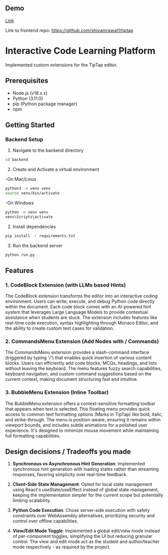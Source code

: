 ## Demo
[Link](https://www.loom.com/share/17f1ca0c70d44952a69823292ff23017?sid=5a48a226-86e7-47a5-aaab-3de9a6671f1e)

Link to frontend repo: https://github.com/shivamrawat1/tiptap

# Interactive Code Learning Platform
Implemented custom extensions for the TipTap editor.

## Prerequisites

- Node.js (v18.x.x)
- Python (3.11.0)
- pip (Python package manager)
- npm

## Getting Started

### Backend Setup

1. Navigate to the backend directory

```bash
cd backend
```
2. Create and Activate a virtual environment

-On Mac/Linux

```bash
python3 -m venv venv
source venv/bin/activate
```

-On Windows

```bash
python -m venv venv
venv\Scripts\activate
```

2. Install dependencies

```bash
pip install -r requirements.txt
```

3. Run the backend server

```bash
python run.py
```

## Features

### 1. CodeBlock Extension (with LLMs based Hints)
The CodeBlock extension transforms the editor into an interactive coding environment. Users can write, execute, and debug Python code directly within the document. Each code block comes with an AI-powered hint system that leverages Large Language Models to provide contextual assistance when students are stuck. The extension includes features like real-time code execution, syntax highlighting through Monaco Editor, and the ability to create custom test cases for validation. 

### 2. CommandsMenu Extension (Add Nodes with / Commands)
The CommandsMenu extension provides a slash-command interface (triggered by typing '/') that enables quick insertion of various content blocks. Users can efficiently add code blocks, MCQs, headings, and lists without leaving the keyboard. The menu features fuzzy search capabilities, keyboard navigation, and custom command suggestions based on the current context, making document structuring fast and intuitive.

### 3. BubbleMenu Extension (Inline Toolbar)
The BubbleMenu extension offers a context-sensitive formatting toolbar that appears when text is selected. This floating menu provides quick access to common text formatting options (Marks in TipTap) like bold, italic, and strike-through. The menu is position-aware, ensuring it remains within viewport bounds, and includes subtle animations for a polished user experience. It's designed to minimize mouse movement while maintaining full formatting capabilities.

## Design decisions / Tradeoffs you made

1. **Synchronous vs Asynchronous Hint Generation**: Implemented synchronous hint generation with loading states rather than streaming responses, favoring simplicity over real-time feedback.

2. **Client-Side State Management**: Opted for local state management using React's useState/useEffect instead of global state management, keeping the implementation simpler for the current scope but potentially limiting scalability.

3. **Python Code Execution**: Chose server-side execution with safety constraints over WebAssembly alternatives, prioritizing security and control over offline capabilities.

4. **View/Edit Mode Toggle**: Implemented a global edit/view mode instead of per-component toggles, simplifying the UI but reducing granular control. The view and edit mode act as the student and author/teacher mode respectively - as required by the project.
